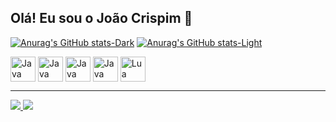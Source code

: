 ## Olá! Eu sou o João Crispim 👋

[![Anurag's GitHub stats-Dark](https://github-readme-stats.vercel.app/api?username=joaowc&show_icons=true&theme=dark#gh-dark-mode-only)](https://github.com/joaowc/github-readme-stats#gh-dark-mode-only)
[![Anurag's GitHub stats-Light](https://github-readme-stats.vercel.app/api?username=joaowc&show_icons=true&theme=default#gh-light-mode-only)](https://github.com/joaowc/github-readme-stats#gh-light-mode-only)

<div style="display: inline_block">
  <img align="center" alt="Java" width="40" height="40" src="https://cdn.jsdelivr.net/gh/devicons/devicon@latest/icons/java/java-original.svg">
  <img align="center" alt="Java" width="40" height="40" src="https://cdn.jsdelivr.net/gh/devicons/devicon@latest/icons/mysql/mysql-original.svg">
  <img align="center" alt="Java" width="40" height="40" src="https://cdn.jsdelivr.net/gh/devicons/devicon@latest/icons/html5/html5-original.svg">
  <img align="center" alt="Java" width="40" height="40" src="https://cdn.jsdelivr.net/gh/devicons/devicon@latest/icons/css3/css3-original.svg">
  <img align="center" alt="Lua" width="40" height="40" src="https://cdn.jsdelivr.net/gh/devicons/devicon@latest/icons/lua/lua-original.svg">
</div>

<div>
  <hr>
  <a href="https://www.instagram.com/joaowc15/" target="_blank">
    <img src="https://img.shields.io/badge/Instagram-E4405F?style=for-the-badge&logo=instagram&logoColor=white">
  </a>
 <a href="https://www.linkedin.com/feed/" target="_blank">
    <img src="https://img.shields.io/badge/LinkedIn-0077B5?style=for-the-badge&logo=linkedin&logoColor=white">
  </a>
</div>
